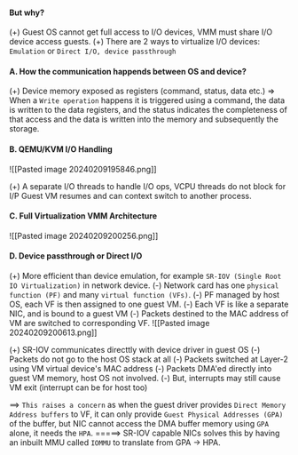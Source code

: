 #### But why?
(+) Guest OS cannot get full access to I/O devices, VMM must share I/O device access guests.
(+) There are 2 ways to virtualize I/O devices: `Emulation` or `Direct I/O, device passthrough`

#### A. How the communication happends between OS and device?
(+) Device memory exposed as registers (command, status, data etc.)
=> When a `Write operation` happens it is triggered using a command, the data is written to the data registers, and the status indicates the completeness of that access and the data is written into the memory and subsequently the storage.

#### B. QEMU/KVM I/O Handling

![[Pasted image 20240209195846.png]]

(+)  A separate I/O threads to handle I/O ops, VCPU threads do not block for I/P Guest VM resumes and can context switch to another process.


#### C. Full Virtualization VMM Architecture
![[Pasted image 20240209200256.png]]

#### D. Device passthrough or Direct I/O
(+) More efficient than device emulation, for example `SR-IOV (Single Root IO Virtualization)` in network device.
	(-) Network card has one `physical function (PF)` and many `virtual function (VFs)`.
	(-) PF managed by host OS, each VF is then assigned to one guest VM.
	(-) Each VF is like a separate NIC, and is bound to a guest VM
	(-) Packets destined to the MAC address of VM are switched to corresponding VF.
![[Pasted image 20240209200613.png]]

(+) SR-IOV communicates directtly with device driver in guest OS
	(-) Packets do not go to the host OS stack at all
	(-) Packets switched at Layer-2 using VM virtual device's MAC address
	(-) Packets DMA'ed directly into guest VM memory, host OS not involved.
	(-) But, interrupts may still cause VM exit (interrupt can be for host too)

==> `This raises a concern` as when the guest driver provides `Direct Memory Address buffers` to VF, it can only provide `Guest Physical Addresses (GPA)` of the buffer, but NIC cannot access the DMA buffer memory using `GPA` alone, it needs the `HPA`.
=====> SR-IOV capable NICs solves this by having an inbuilt MMU called `IOMMU` to translate from GPA -> HPA.